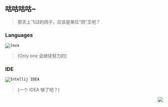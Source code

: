 ## 咕咕咕咕~

> 那天上飞过的鸽子，应该是某位“鸽”王吧？

### Languages
<code>![](https://cdn.jsdelivr.net/gh/SakuraKoi/SakuraKoi/logos/java.png "Java")</code>
> (Only one 会继续努力的)

### IDE
<code>![](https://cdn.jsdelivr.net/gh/SakuraKoi/SakuraKoi/logos/idea.png "Intellij IDEA")</code>
> (一个 IDEA 够了吧？)

<img align="right" src="https://github-readme-stats.vercel.app/api?username=SakuraTao2007&show_icons=true">
